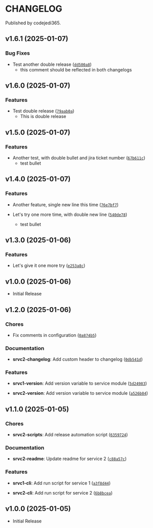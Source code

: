 # CHANGELOG

Published by codejedi365.

<!-- version list -->

## v1.6.1 (2025-01-07)

### Bug Fixes

- Test another double release ([`dd500a8`](https://github.com/marc-at-brightnight/psr-monorepo-poweralpha/commit/dd500a820e6191f57a97d2c068a8309255846808))
    - this comment should be reflected in both changelogs


## v1.6.0 (2025-01-07)

### Features

- Test double release ([`79aab0a`](https://github.com/marc-at-brightnight/psr-monorepo-poweralpha/commit/79aab0ac422828e38ee8ebc0b112a40d1a2a755f))
    - This is double release


## v1.5.0 (2025-01-07)

### Features

- Another test, with double bullet and jira ticket number ([`67b611c`](https://github.com/marc-at-brightnight/psr-monorepo-poweralpha/commit/67b611cc81a970d68ddd568c8aab4d9912a181d6))
    - test bullet


## v1.4.0 (2025-01-07)

### Features

- Another feature, single new line this time ([`76e7bf7`](https://github.com/marc-at-brightnight/psr-monorepo-poweralpha/commit/76e7bf796d81a0016cef0e3a6e4c314193dae162))

- Let's try one more time, with double new line ([`540de78`](https://github.com/marc-at-brightnight/psr-monorepo-poweralpha/commit/540de78211c65f6b8de5f51afbba727f50028972))
    - test bullet


## v1.3.0 (2025-01-06)

### Features

- Let's give it one more try ([`e253a8c`](https://github.com/marc-at-brightnight/psr-monorepo-poweralpha/commit/e253a8c6c826555ec9d2213590dccfe94fe049f5))


## v1.0.0 (2025-01-06)

- Initial Release

## v1.2.0 (2025-01-06)

### Chores

- Fix comments in configuration ([`0a874b5`](https://github.com/codejedi365/psr-monorepo-poweralpha/commit/0a874b5b7a86f5c10b0403d670457d895c1411ea))

### Documentation

- **srvc2-changelog**: Add custom header to changelog ([`0db541d`](https://github.com/codejedi365/psr-monorepo-poweralpha/commit/0db541df59f18f0c14f55562a83e4af9be5e40c9))

### Features

- **srvc1-version**: Add version variable to service module ([`5d24983`](https://github.com/codejedi365/psr-monorepo-poweralpha/commit/5d24983d88b76e2d1c51706bb1fd5c24f66baf88))

- **srvc2-version**: Add version variable to service module ([`a526b84`](https://github.com/codejedi365/psr-monorepo-poweralpha/commit/a526b84af2e2138abd2545b04cf5bb331bf20079))


## v1.1.0 (2025-01-05)

### Chores

- **srvc2-scripts**: Add release automation script ([`6359724`](https://github.com/codejedi365/psr-monorepo-poweralpha/commit/635972414dc98ace403bf39a279bd629a3518726))

### Documentation

- **srvc2-readme**: Update readme for service 2 ([`c88a57c`](https://github.com/codejedi365/psr-monorepo-poweralpha/commit/c88a57c1593725080a9dd05dfd68096cd0d49777))

### Features

- **srvc1-cli**: Add run script for service 1 ([`a3f8d44`](https://github.com/codejedi365/psr-monorepo-poweralpha/commit/a3f8d44c89450c52088e3f8603829c6326b938b5))

- **srvc2-cli**: Add run script for service 2 ([`6b8bcea`](https://github.com/codejedi365/psr-monorepo-poweralpha/commit/6b8bcea3bfb4f53cd243147d4bccd5d39b980584))


## v1.0.0 (2025-01-05)

- Initial Release
